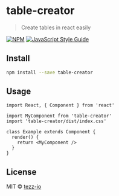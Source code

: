 # table-creator

> Create tables in react easily

[![NPM](https://img.shields.io/npm/v/table-creator.svg)](https://www.npmjs.com/package/table-creator) [![JavaScript Style Guide](https://img.shields.io/badge/code_style-standard-brightgreen.svg)](https://standardjs.com)

## Install

```bash
npm install --save table-creator
```

## Usage

```tsx
import React, { Component } from 'react'

import MyComponent from 'table-creator'
import 'table-creator/dist/index.css'

class Example extends Component {
  render() {
    return <MyComponent />
  }
}
```

## License

MIT © [tezz-io](https://github.com/tezz-io)
